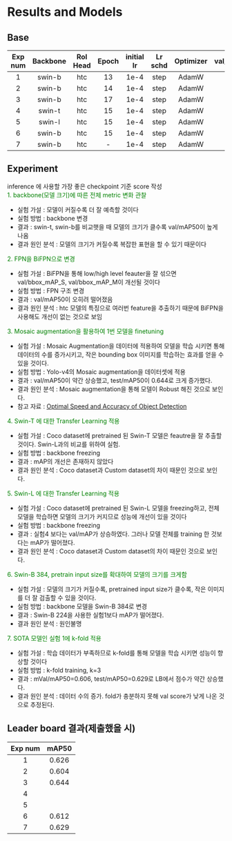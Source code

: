 # Results and Models
## Base
| Exp num | Backbone  | RoI Head   | Epoch |initial lr |Lr schd | Optimizer | val/bbox_mAP| val/bbox_mAP_50 |  val/bbox_mAP_75 | val/bbox_mAP_l | val/bbox_mAP_m | val/bbox_mAP_s | config | checkpoint |
|:-:|:-:|:-:|:-:|:-:|:-:|:-:|:-:|:-:|:-:|:-:|:-:|:-:|:-:|:-:|
| 1 | swin-b | htc | 13 | 1e-4 | step | AdamW | 0.449 | 0.619 | 0.473 | 0.532 | 0.077 | 0.10773 | [config](https://github.com/boostcampaitech2/object-detection-level2-cv-02/blob/master/template/mmdetection/configs/custom/models/htc/htc_swin_b.py) | [Google](https://drive.google.com/file/d/1AKzqWlWGRL3D1WP6i6zBEhj40-VKLJeS/view?usp=sharing) |
| 2 | swin-b | htc | 14 | 1e-4 | step | AdamW | 0.406 | 0.597 | 0.438 | 0.479 | 0.086 | 0.013 | [config](https://github.com/boostcampaitech2/object-detection-level2-cv-02/blob/master/template/mmdetection/configs/custom/models/htc/htc_swin_b_bifpn.py) | [Google](https://drive.google.com/file/d/1qwZXqeQ6NV3k7aUFM2gOzHijnbby20Hm/view?usp=sharing) |
| 3 | swin-b | htc | 17 | 1e-4 | step | AdamW | 0.455 | 0.622 | 0.485 | 0.538 | 0.08 | 0.043 | [config](https://github.com/boostcampaitech2/object-detection-level2-cv-02/blob/master/template/mmdetection/configs/custom/models/htc/htc_swin_b_finetune_mosaic.py) | [Google](https://drive.google.com/file/d/1-vQtS_ekP70gcHJmpfUpmmsiDD377l_x/view?usp=sharing) |
| 4 | swin-t | htc | 15 | 1e-4 | step | AdamW | 0.26 | 0.453 | 0.277 | 0.31 | 0.042 | 0.036 | [config](https://github.com/boostcampaitech2/object-detection-level2-cv-02/blob/master/template/mmdetection/configs/custom/models/htc/htc_swin_t_frozen.py) | |
| 5 | swin-l | htc | 15 | 1e-4 | step | AdamW | 0.303 | 0.531 | 0.3 | 0.361 | 0.048 | 0.043 | [config](https://github.com/boostcampaitech2/object-detection-level2-cv-02/blob/master/template/mmdetection/configs/custom/models/htc/htc_swin_l_frozen.py) | | 
| 6 | swin-b | htc | 15 | 1e-4 | step | AdamW | 0.43 | 0.612 | 0.46 | 0.508 | 0.083 | 0.032 | [config](https://github.com/boostcampaitech2/object-detection-level2-cv-02/blob/master/template/mmdetection/configs/custom/models/htc/htc_swin_b_384.py) | |
| 7 | swin-b | htc | - | 1e-4 | step | AdamW | 0.420 | 0.606 | 0.453 | 0.495 | 0.120 | 0.008 | [config](https://github.com/boostcampaitech2/object-detection-level2-cv-02/blob/master/template/mmdetection/configs/custom/models/htc/htc_swin_b.py) | [Google](https://drive.google.com/drive/folders/1WYRmSmzs4cQpSX09r8IsPNUpt7M9DJKJ?usp=sharing) |

## Experiment
inference 에 사용할 가장 좋은 checkpoint 기준 score 작성  
<span style="color:green">1. backbone(모델 크기)에 따른 전체 metric 변화 관찰</span>  
- 실험 가설 : 모델이 커질수록 더 잘 예측할 것이다
- 실험 방법 : backbone 변경
- 결과 : swin-t, swin-b를 비교햇을 때 모델의 크기가 클수록 val/mAP50이 높게 나옴 
- 결과 원인 분석 : 모델의 크기가 커질수록 복잡한 표현을 할 수 있기 때문이다

<span style="color:green">2. FPN을 BiFPN으로 변경</span>  
- 실험 가설 : BiFPN을 통해 low/high level feauter을 잘 섞으면 val/bbox_mAP_S, val/bbox_mAP_M이 개선될 것이다
- 실험 방법 : FPN 구조 변경  
- 결과 : val/mAP50이 오히려 떨어졌음  
- 결과 원인 분석 : htc 모델의 특징으로 여러번 feature을 추출하기 때문에 BiFPN을 사용해도 개선이 없는 것으로 보임

<span style="color:green">3. Mosaic augmentation을 활용하여 1번 모델을 finetuning</span>  
- 실험 가설 : Mosaic Augmentation을 데이터에 적용하여 모델을 학습 시키면 통해 데이터의 수를 증가시키고, 작은 bounding box 이미지를 학습하는 효과를 얻을 수 있을 것이다.
- 실험 방법 : Yolo-v4의 Mosaic augmentation을 데이터셋에 적용  
- 결과 : val/mAP50이 약간 상승했고, test/mAP50이 0.644로 크게 증가했다.
- 결과 원인 분석 : Mosaic augmentation을 통해 모델이 Robust 해진 것으로 보인다.
- 참고 자료 : [Optimal Speed and Accuracy of Object Detection](https://arxiv.org/pdf/2004.10934.pdf)

<span style="color:green">4. Swin-T 에 대한 Transfer Learning 적용</span>  
- 실험 가설 : Coco dataset에 pretrained 된 Swin-T 모델은 feautre을 잘 추출할 것이다. Swin-L과의 비교를 위하여 실험.
- 실험 방법 : backbone freezing   
- 결과 : mAP의 개선은 존재하지 않았다
- 결과 원인 분석 : Coco dataset과 Custom dataset의 차이 때문인 것으로 보인다.

<span style="color:green">5. Swin-L 에 대한 Transfer Learning 적용</span>  
- 실험 가설 : Coco dataset에 pretrained 된 Swin-L 모델을 freezing하고, 전체 모델을 학습하면 모델의 크기가 커지므로 성능에 개선이 있을 것이다
- 실험 방법 : backbone freezing   
- 결과 : 실험4 보다는 val/mAP가 상승하였다. 그러나 모델 전체를 training 한 것보다는 mAP가 떨어졌다.
- 결과 원인 분석 : Coco dataset과 Custom dataset의 차이 때문인 것으로 보인다.

<span style="color:green">6. Swin-B 384, pretrain input size를 확대하여 모델의 크기를 크게함</span>  
- 실험 가설 : 모델의 크기가 커질수록, pretrained input size가 클수록, 작은 이미지를 더 잘 검출할 수 있을 것이다.
- 실험 방법 : backbone 모델을 Swin-B 384로 변경
- 결과 : Swin-B 224을 사용한 실험1보다 mAP가 떨어졌다.
- 결과 원인 분석 : 원인불명

<span style="color:green">7. SOTA 모델인 실험 1에 k-fold 적용</span>  
- 실험 가설 : 학습 데이터가 부족하므로 k-fold를 통해 모델을 학습 시키면 성능이 향상할 것이다
- 실험 방법 : k-fold training, k=3
- 결과 : mVal/mAP50=0.606, test/mAP50=0.629로 LB에서 점수가 약간 상승했다.
- 결과 원인 분석 : 데이터 수의 증가. fold가 충분하지 못해 val score가 낮게 나온 것으로 추정된다.

## Leader board 결과(제출했을 시)
| Exp num | mAP50  | 
|:-------:|:---------:|
| 1 | 0.626 | 
| 2 | 0.604 |
| 3 | 0.644 |
| 4 | |
| 5 | |
| 6 | 0.612 | 
| 7 | 0.629 |